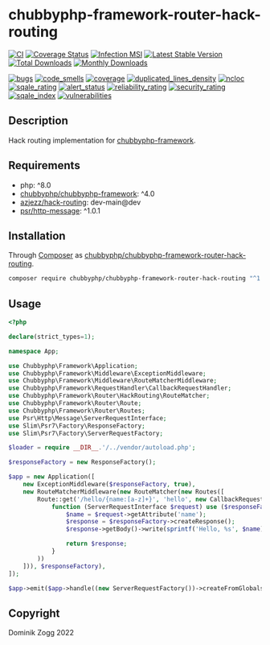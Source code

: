 # chubbyphp-framework-router-hack-routing

[![CI](https://github.com/chubbyphp/chubbyphp-framework-router-hack-routing/workflows/CI/badge.svg?branch=master)](https://github.com/chubbyphp/chubbyphp-framework-router-hack-routing/actions?query=workflow%3ACI)
[![Coverage Status](https://coveralls.io/repos/github/chubbyphp/chubbyphp-framework-router-hack-routing/badge.svg?branch=master)](https://coveralls.io/github/chubbyphp/chubbyphp-framework-router-hack-routing?branch=master)
[![Infection MSI](https://badge.stryker-mutator.io/github.com/chubbyphp/chubbyphp-framework-router-hack-routing/master)](https://dashboard.stryker-mutator.io/reports/github.com/chubbyphp/chubbyphp-framework-router-hack-routing/master)
[![Latest Stable Version](https://poser.pugx.org/chubbyphp/chubbyphp-framework-router-hack-routing/v/stable.png)](https://packagist.org/packages/chubbyphp/chubbyphp-framework-router-hack-routing)
[![Total Downloads](https://poser.pugx.org/chubbyphp/chubbyphp-framework-router-hack-routing/downloads.png)](https://packagist.org/packages/chubbyphp/chubbyphp-framework-router-hack-routing)
[![Monthly Downloads](https://poser.pugx.org/chubbyphp/chubbyphp-framework-router-hack-routing/d/monthly)](https://packagist.org/packages/chubbyphp/chubbyphp-framework-router-hack-routing)

[![bugs](https://sonarcloud.io/api/project_badges/measure?project=chubbyphp_chubbyphp-framework-router-hack-routing&metric=bugs)](https://sonarcloud.io/dashboard?id=chubbyphp_chubbyphp-framework-router-hack-routing)
[![code_smells](https://sonarcloud.io/api/project_badges/measure?project=chubbyphp_chubbyphp-framework-router-hack-routing&metric=code_smells)](https://sonarcloud.io/dashboard?id=chubbyphp_chubbyphp-framework-router-hack-routing)
[![coverage](https://sonarcloud.io/api/project_badges/measure?project=chubbyphp_chubbyphp-framework-router-hack-routing&metric=coverage)](https://sonarcloud.io/dashboard?id=chubbyphp_chubbyphp-framework-router-hack-routing)
[![duplicated_lines_density](https://sonarcloud.io/api/project_badges/measure?project=chubbyphp_chubbyphp-framework-router-hack-routing&metric=duplicated_lines_density)](https://sonarcloud.io/dashboard?id=chubbyphp_chubbyphp-framework-router-hack-routing)
[![ncloc](https://sonarcloud.io/api/project_badges/measure?project=chubbyphp_chubbyphp-framework-router-hack-routing&metric=ncloc)](https://sonarcloud.io/dashboard?id=chubbyphp_chubbyphp-framework-router-hack-routing)
[![sqale_rating](https://sonarcloud.io/api/project_badges/measure?project=chubbyphp_chubbyphp-framework-router-hack-routing&metric=sqale_rating)](https://sonarcloud.io/dashboard?id=chubbyphp_chubbyphp-framework-router-hack-routing)
[![alert_status](https://sonarcloud.io/api/project_badges/measure?project=chubbyphp_chubbyphp-framework-router-hack-routing&metric=alert_status)](https://sonarcloud.io/dashboard?id=chubbyphp_chubbyphp-framework-router-hack-routing)
[![reliability_rating](https://sonarcloud.io/api/project_badges/measure?project=chubbyphp_chubbyphp-framework-router-hack-routing&metric=reliability_rating)](https://sonarcloud.io/dashboard?id=chubbyphp_chubbyphp-framework-router-hack-routing)
[![security_rating](https://sonarcloud.io/api/project_badges/measure?project=chubbyphp_chubbyphp-framework-router-hack-routing&metric=security_rating)](https://sonarcloud.io/dashboard?id=chubbyphp_chubbyphp-framework-router-hack-routing)
[![sqale_index](https://sonarcloud.io/api/project_badges/measure?project=chubbyphp_chubbyphp-framework-router-hack-routing&metric=sqale_index)](https://sonarcloud.io/dashboard?id=chubbyphp_chubbyphp-framework-router-hack-routing)
[![vulnerabilities](https://sonarcloud.io/api/project_badges/measure?project=chubbyphp_chubbyphp-framework-router-hack-routing&metric=vulnerabilities)](https://sonarcloud.io/dashboard?id=chubbyphp_chubbyphp-framework-router-hack-routing)

## Description

Hack routing implementation for [chubbyphp-framework][1].

## Requirements

 * php: ^8.0
 * [chubbyphp/chubbyphp-framework][1]: ^4.0
 * [azjezz/hack-routing][2]: dev-main@dev
 * [psr/http-message][3]: ^1.0.1

## Installation

Through [Composer](http://getcomposer.org) as [chubbyphp/chubbyphp-framework-router-hack-routing][10].

```bash
composer require chubbyphp/chubbyphp-framework-router-hack-routing "^1.1"
```

## Usage

```php
<?php

declare(strict_types=1);

namespace App;

use Chubbyphp\Framework\Application;
use Chubbyphp\Framework\Middleware\ExceptionMiddleware;
use Chubbyphp\Framework\Middleware\RouteMatcherMiddleware;
use Chubbyphp\Framework\RequestHandler\CallbackRequestHandler;
use Chubbyphp\Framework\Router\HackRouting\RouteMatcher;
use Chubbyphp\Framework\Router\Route;
use Chubbyphp\Framework\Router\Routes;
use Psr\Http\Message\ServerRequestInterface;
use Slim\Psr7\Factory\ResponseFactory;
use Slim\Psr7\Factory\ServerRequestFactory;

$loader = require __DIR__.'/../vendor/autoload.php';

$responseFactory = new ResponseFactory();

$app = new Application([
    new ExceptionMiddleware($responseFactory, true),
    new RouteMatcherMiddleware(new RouteMatcher(new Routes([
        Route::get('/hello/{name:[a-z]+}', 'hello', new CallbackRequestHandler(
            function (ServerRequestInterface $request) use ($responseFactory) {
                $name = $request->getAttribute('name');
                $response = $responseFactory->createResponse();
                $response->getBody()->write(sprintf('Hello, %s', $name));

                return $response;
            }
        ))
    ])), $responseFactory),
]);

$app->emit($app->handle((new ServerRequestFactory())->createFromGlobals()));
```

## Copyright

Dominik Zogg 2022

[1]: https://packagist.org/packages/chubbyphp/chubbyphp-framework
[2]: https://packagist.org/packages/azjezz/hack-routing
[3]: https://packagist.org/packages/psr/http-message
[10]: https://packagist.org/packages/chubbyphp/chubbyphp-framework-router-hack-routing
